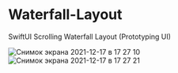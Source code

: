 # Waterfall-Layout
SwiftUI Scrolling Waterfall Layout (Prototyping UI)

![Снимок экрана 2021-12-17 в 17 27 10](https://user-images.githubusercontent.com/91129638/146559566-346462f7-6ad7-44d3-912b-6a9596b17ad6.png)
![Снимок экрана 2021-12-17 в 17 27 21](https://user-images.githubusercontent.com/91129638/146559574-fccb03fe-7b7b-4eee-ae41-c8c316738dbf.png)
